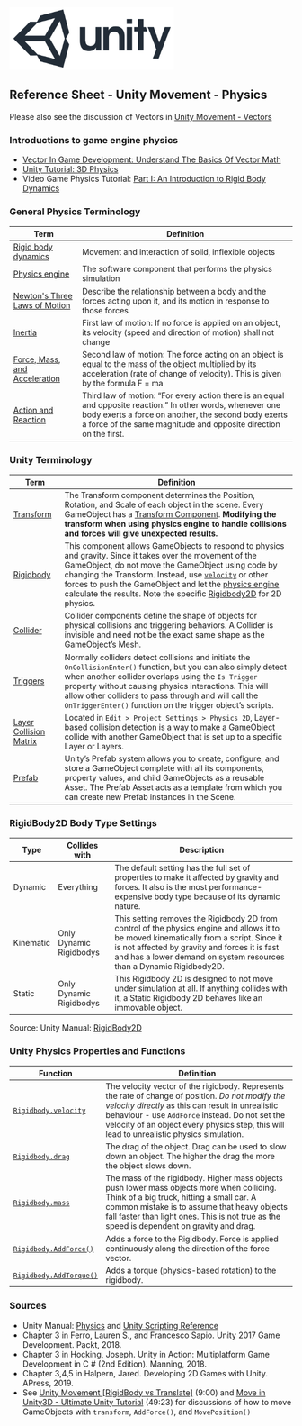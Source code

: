 

![unity logo](images/unity-logo-293w.png)

## Reference Sheet - Unity Movement - Physics 

Please also see the discussion of Vectors in [Unity Movement - Vectors](Unity-Movement-Vectors.md)


### Introductions to game engine physics

* [Vector In Game Development: Understand The Basics Of Vector Math](https://gamedevelopertips.com/vector-in-game-development/)
* [Unity Tutorial: 3D Physics](https://learn.unity.com/tutorial/3d-physics)
* Video Game Physics Tutorial: [Part I: An Introduction to Rigid Body Dynamics](https://www.toptal.com/game/video-game-physics-part-i-an-introduction-to-rigid-body-dynamics)





### General Physics Terminology

Term | Definition
--- | ---
[Rigid body dynamics](https://en.wikipedia.org/wiki/Rigid_body_dynamics) | Movement and interaction of solid, inflexible objects
[Physics engine](https://en.wikipedia.org/wiki/Physics_engine) | The software component that performs the physics simulation
[Newton's Three Laws of Motion](https://en.wikipedia.org/wiki/Newton%27s_laws_of_motion) | Describe the relationship between a body and the forces acting upon it, and its motion in response to those forces
[Inertia](https://en.wikipedia.org/wiki/Newton%27s_laws_of_motion#Newton's_first_law) | First law of motion: If no force is applied on an object, its velocity (speed and direction of motion) shall not change
[Force, Mass, and Acceleration](https://en.wikipedia.org/wiki/Newton%27s_laws_of_motion#Newton's_second_law) | Second law of motion: The force acting on an object is equal to the mass of the object multiplied by its acceleration (rate of change of velocity). This is given by the formula F = ma
[Action and Reaction](https://en.wikipedia.org/wiki/Newton%27s_laws_of_motion#Newton's_third_law) | Third law of motion: “For every action there is an equal and opposite reaction.” In other words, whenever one body exerts a force on another, the second body exerts a force of the same magnitude and opposite direction on the first.










### Unity Terminology

Term | Definition
--- | ---
[Transform](https://docs.unity3d.com/Manual/Transforms.html) | The Transform component determines the Position, Rotation, and Scale of each object in the scene. Every GameObject has a [Transform Component](https://docs.unity3d.com/Manual/class-Transform.html). **Modifying the transform when using physics engine to handle collisions and forces will give unexpected results.** 
[Rigidbody](https://docs.unity3d.com/Manual/RigidbodiesOverview.html) | This component allows GameObjects to respond to physics and gravity. Since it takes over the movement of the GameObject, do not move the GameObject using code by changing the Transform. Instead, use [`velocity`](https://docs.unity3d.com/Manual/class-Rigidbody2D.html) or other forces to push the GameObject and let the [physics engine](https://docs.unity3d.com/Manual/PhysicsSection.html) calculate the results. Note the specific [Rigidbody2D](https://docs.unity3d.com/ScriptReference/Rigidbody2D.html) for 2D physics.  
[Collider](https://docs.unity3d.com/Manual/CollidersOverview.html) | Collider components define the shape of objects for physical collisions and triggering behaviors. A Collider is invisible and need not be the exact same shape as the GameObject’s Mesh.
[Triggers](https://docs.unity3d.com/Manual/CollidersOverview.html) | Normally colliders detect collisions and initiate the `OnCollisionEnter()` function, but you can also simply detect when another collider overlaps using the `Is Trigger` property without causing physics interactions. This will allow other colliders to pass through and will call the `OnTriggerEnter()` function on the trigger object’s scripts.
[Layer Collision Matrix](https://docs.unity3d.com/Manual/LayerBasedCollision.html) | Located in `Edit > Project Settings > Physics 2D`, Layer-based collision detection is a way to make a GameObject collide with another GameObject that is set up to a specific Layer or Layers.
[Prefab](https://docs.unity3d.com/Manual/Prefabs.html) | Unity’s Prefab system allows you to create, configure, and store a GameObject complete with all its components, property values, and child GameObjects as a reusable Asset. The Prefab Asset acts as a template from which you can create new Prefab instances in the Scene.








### RigidBody2D Body Type Settings

Type | Collides with | Description
--- | --- | ---
Dynamic | Everything | The default setting has the full set of properties to make it affected by gravity and forces. It also is the most performance-expensive body type because of its dynamic nature. 
Kinematic | Only Dynamic Rigidbodys | This setting removes the Rigidbody 2D from control of the physics engine and allows it to be moved kinematically from a script. Since it is not affected by gravity and forces it is fast and has a lower demand on system resources than a Dynamic Rigidbody2D.
Static | Only Dynamic Rigidbodys | This Rigidbody 2D is designed to not move under simulation at all. If anything collides with it, a Static Rigidbody 2D behaves like an immovable object.

Source: Unity Manual: [RigidBody2D](https://docs.unity3d.com/Manual/class-Rigidbody2D.html)





### Unity Physics Properties and Functions

Function | Definition
--- | ---
[`Rigidbody.velocity`](https://docs.unity3d.com/ScriptReference/Rigidbody-velocity.html) | The velocity vector of the rigidbody. Represents the rate of change of position. *Do not modify the velocity directly* as this can result in unrealistic behaviour - use `AddForce` instead. Do not set the velocity of an object every physics step, this will lead to unrealistic physics simulation.
[`Rigidbody.drag`](https://docs.unity3d.com/ScriptReference/Rigidbody-drag.html) | The drag of the object. Drag can be used to slow down an object. The higher the drag the more the object slows down.
[`Rigidbody.mass`](https://docs.unity3d.com/ScriptReference/Rigidbody-mass.html) | The mass of the rigidbody. Higher mass objects push lower mass objects more when colliding. Think of a big truck, hitting a small car. A common mistake is to assume that heavy objects fall faster than light ones. This is not true as the speed is dependent on gravity and drag.
[`Rigidbody.AddForce()`](https://docs.unity3d.com/ScriptReference/Rigidbody.AddForce.html) | Adds a force to the Rigidbody. Force is applied continuously along the direction of the force vector.
[`Rigidbody.AddTorque()`](https://docs.unity3d.com/ScriptReference/Rigidbody.AddTorque.html) | Adds a torque (physics-based rotation) to the rigidbody.




### Sources
* Unity Manual: [Physics](https://docs.unity3d.com/Manual/PhysicsSection.html) and [Unity Scripting Reference](https://docs.unity3d.com/ScriptReference/index.html)
* Chapter 3 in Ferro, Lauren S., and Francesco Sapio. Unity 2017 Game Development. Packt, 2018.
* Chapter 3 in Hocking, Joseph. Unity in Action: Multiplatform Game Development in C # (2nd Edition). Manning, 2018. 
* Chapter 3,4,5 in Halpern, Jared. Developing 2D Games with Unity. APress, 2019.
* See [Unity Movement [RigidBody vs Translate]](https://www.youtube.com/watch?v=ixM2W2tPn6c) (9:00) and [Move in Unity3D - Ultimate Unity Tutorial](https://www.youtube.com/watch?v=fyV77lN1Yl0) (49:23) for discussions of how to move GameObjects with `transform`, `AddForce()`, and `MovePosition()`


